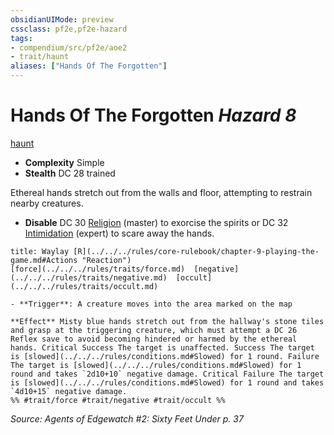 ```yaml
---
obsidianUIMode: preview
cssclass: pf2e,pf2e-hazard
tags:
- compendium/src/pf2e/aoe2
- trait/haunt
aliases: ["Hands Of The Forgotten"]
---
```

# Hands Of The Forgotten *Hazard 8*  
[haunt](../../../rules/traits/haunt.md)  

- **Complexity** Simple
- **Stealth** DC 28 trained  

Ethereal hands stretch out from the walls and floor, attempting to restrain nearby creatures.

- **Disable** DC 30 [Religion](../../skills.md#Religion) (master) to exorcise the spirits or DC 32 [Intimidation](../../skills.md#Intimidation) (expert) to scare away the hands.  
     
```ad-embed-ability
title: Waylay [R](../../../rules/core-rulebook/chapter-9-playing-the-game.md#Actions "Reaction")
[force](../../../rules/traits/force.md)  [negative](../../../rules/traits/negative.md)  [occult](../../../rules/traits/occult.md)  

- **Trigger**: A creature moves into the area marked on the map

**Effect** Misty blue hands stretch out from the hallway's stone tiles and grasp at the triggering creature, which must attempt a DC 26 Reflex save to avoid becoming hindered or harmed by the ethereal hands. Critical Success The target is unaffected. Success The target is [slowed](../../../rules/conditions.md#Slowed) for 1 round. Failure The target is [slowed](../../../rules/conditions.md#Slowed) for 1 round and takes `2d10+10` negative damage. Critical Failure The target is [slowed](../../../rules/conditions.md#Slowed) for 1 round and takes `4d10+15` negative damage.  
%% #trait/force #trait/negative #trait/occult %%
```

*Source: Agents of Edgewatch #2: Sixty Feet Under p. 37*
